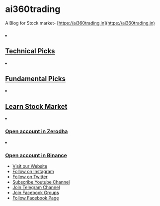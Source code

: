 # ai360trading

A Blog for Stock market- [https://ai360trading.in](https://ai360trading.in)

###   <ul>
<li> <h2><a href="/tag/technical-picks">Technical Picks</a></h2></li>

<li> <h2><a href="/tag/fundamental-picks">Fundamental Picks</a></h2></li>

<li> <h2><a href="/tag/learn-stockmarket">Learn Stock Market</a></h2></li>

<li> <h3><a href="https://bit.ly/2VK6k5F" target="_blank"> Open account in Zerodha</a></h3></li>

<li> <h3><a href="https://bit.ly/3lTl4JZ" target="_blank"> Open account in Binance</a></h3></li>

<ul>
<li> <a href="https://ai360trading.in" target="_blank">Visit our Website </a></li>
<li> <a href="https://www.instagram.com/ai360trading"  target="_blank">Follow on Instagram </a></li>
<li> <a href="https://twitter.com/ai360trading"  target="_blank">Follow on Twitter </a></li>
<li> <a href="https://www.youtube.com/@ai360trading"  target="_blank">Subscribe Youtube Channel </a></li>
<li> <a href="https://telegram.me/ai360trading"  target="_blank">Join Telegram Channel </a></li>
<li> <a href="https://www.facebook.com/groups/ai360trading"  target="_blank">Join Facebook Groups </a></li>
<li> <a href="https://www.facebook.com/ai360trading"  target="_blank">Follow Facebook Page </a></li>

